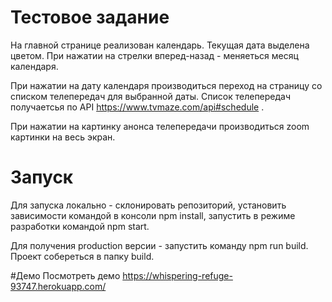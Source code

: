 # Тестовое задание
На главной странице реализован календарь. Текущая дата выделена цветом.
При нажатии на стрелки вперед-назад - меняеться месяц календаря.


При нажатии на дату календаря производиться переход на страницу со списком телепередач для выбранной даты.
Список телепередач получаетсья по API https://www.tvmaze.com/api#schedule .

При нажатии на картинку анонса телепередачи производиться zoom картинки на весь экран. 


# Запуск
Для запуска локально - склонировать репозиторий, установить зависимости командой в консоли
npm install, запустить в режиме разработки командой npm start.

Для получения production версии - запустить команду npm run build. Проект собереться в папку build.

#Демо
Посмотреть демо https://whispering-refuge-93747.herokuapp.com/
